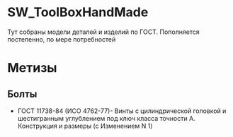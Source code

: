 # SW_ToolBoxHandMade
Тут собраны модели деталей и изделий по ГОСТ. 
Пополняется постепенно, по мере потребностей

# Метизы
## 	Болты
- ГОСТ 11738-84 (ИСО 4762-77)- Винты с цилиндрической головкой и шестигранным углублением под ключ класса точности A. Конструкция и размеры (с Изменением N 1)
